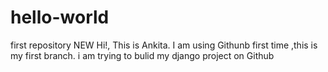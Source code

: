 # hello-world
first repository
NEW
Hi!,
This is Ankita. 
I am using Githunb first time ,this is my first branch.
i am trying to bulid my django project on Github

